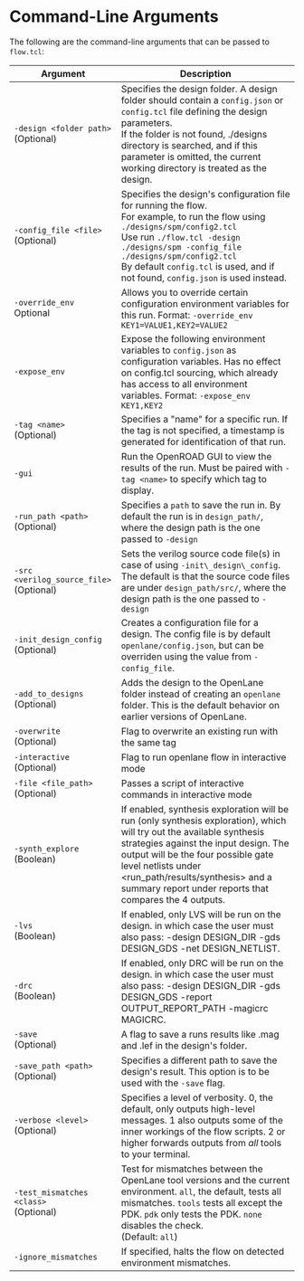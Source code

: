 # Command-Line Arguments

The following are the command-line arguments that can be passed to `flow.tcl`:

| Argument | Description |
| - | - |
| `-design <folder path>`  <br>(Optional) | Specifies the design folder. A design folder should contain a `config.json` or `config.tcl` file defining the design parameters. <br> If the folder is not found, ./designs directory is searched, and if this parameter is omitted, the current working directory is treated as the design. |
| `-config_file <file>`  <br>(Optional) | Specifies the design's configuration file for running the flow.  <br>For example, to run the flow using `./designs/spm/config2.tcl`  <br>Use run `./flow.tcl -design ./designs/spm -config_file ./designs/spm/config2.tcl`  <br>By default `config.tcl` is used, and if not found, `config.json` is used instead. |
| `-override_env` <br> Optional | Allows you to override certain configuration environment variables for this run. Format: `-override_env KEY1=VALUE1,KEY2=VALUE2` |
| `-expose_env` | Expose the following environment variables to `config.json` as configuration variables. Has no effect on config.tcl sourcing, which already has access to all environment variables. Format: `-expose_env KEY1,KEY2` |
| `-tag <name>`  <br>(Optional) | Specifies a "name" for a specific run. If the tag is not specified, a timestamp is generated for identification of that run.  |
| `-gui`  | Run the OpenROAD GUI to view the results of the run. Must be paired with `-tag <name>` to specify which tag to display.  |
| `-run_path <path>`  <br>(Optional) | Specifies a `path` to save the run in. By default the run is in `design_path/`, where the design path is the one passed to `-design` |
| `-src <verilog_source_file>`  <br>(Optional) | Sets the verilog source code file(s) in case of using `-init\_design\_config`.  <br>The default is that the source code files are under `design_path/src/`, where the design path is the one passed to `-design` |
| `-init_design_config`  <br>(Optional) | Creates a configuration file for a design. The config file is by default `openlane/config.json`, but can be overriden using the value from `-config_file`.  |
| `-add_to_designs` <br>(Optional) | Adds the design to the OpenLane folder instead of creating an `openlane` folder. This is the default behavior on earlier versions of OpenLane. |
| `-overwrite`  <br>(Optional) | Flag to overwrite an existing run with the same tag |
| `-interactive`  <br>(Optional) | Flag to run openlane flow in interactive mode |
| `-file <file_path>`  <br>(Optional) | Passes a script of interactive commands in interactive mode |
| `-synth_explore`  <br>(Boolean) | If enabled, synthesis exploration will be run (only synthesis exploration), which will try out the available synthesis strategies against the input design. The output will be the four possible gate level netlists under &lt;run_path/results/synthesis&gt; and a summary report under reports that compares the 4 outputs. |
| `-lvs`  <br>(Boolean) | If enabled, only LVS will be run on the design. in which case the user must also pass: -design DESIGN\_DIR -gds DESIGN\_GDS -net DESIGN_NETLIST. |
| `-drc`  <br>(Boolean) | If enabled, only DRC will be run on the design. in which case the user must also pass: -design DESIGN\_DIR -gds DESIGN\_GDS -report OUTPUT\_REPORT\_PATH -magicrc MAGICRC. |
| `-save`  <br>(Optional) |  A flag to save a runs results like .mag and .lef in the design's folder. |
| `-save_path <path>`  <br>(Optional) | Specifies a different path to save the design's result. This option is to be used with the `-save` flag. |
| `-verbose <level>` <br>(Optional) | Specifies a level of verbosity. 0, the default, only outputs high-level messages. 1 also outputs some of the inner workings of the flow scripts. 2 or higher forwards outputs from _all_ tools to your terminal. |
| `-test_mismatches <class>` <br>(Optional) | Test for mismatches between the OpenLane tool versions and the current environment. `all`, the default, tests all mismatches. `tools` tests all except the PDK. `pdk` only tests the PDK. `none` disables the check.<br> (Default: `all`) |
| `-ignore_mismatches` | If specified, halts the flow on detected environment mismatches. |
